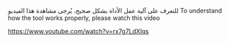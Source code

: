 للتعرف على آلية عمل الأداة بشكل صحيح، يُرجى مشاهدة هذا الفيديو
To understand how the tool works properly, please watch this video

https://www.youtube.com/watch?v=rx7g7LdXlqs

